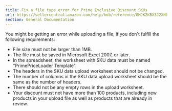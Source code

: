 ```yaml
---
title: Fix a file type error for Prime Exclusive Discount SKUs
url: https://sellercentral.amazon.com/help/hub/reference/GMJK2KBX3J2XNBQD
section: General Documentation
---
```


You might be getting an error while uploading a file, if you don't fulfill the
following requirements:

  * File size must not be larger than 1MB.
  * The file must be saved in Microsoft Excel 2007, or later.
  * In the spreadsheet, the worksheet with SKU data must be named "PrimePriceLoader Template".
  * The headers in the SKU data upload worksheet should not be changed.
  * The number of columns in the SKU data upload worksheet should be the same as the number of headers.
  * There should not be any empty rows in the upload worksheet.
  * Your discount must not have more than 100 products, including new products in your upload file as well as products that are already in review.

